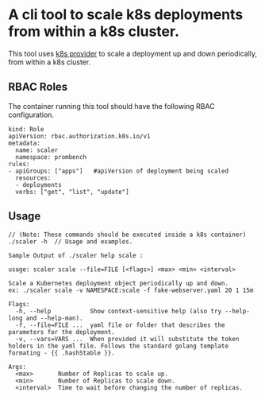 # A cli tool to scale k8s deployments from within a k8s cluster. 

This tool uses [k8s provider](../../pkg/provider/k8s) to scale a deployment up and down periodically, from within a k8s cluster.

## RBAC Roles
The container running this tool should have the following RBAC configuration.
```
kind: Role
apiVersion: rbac.authorization.k8s.io/v1
metadata:
  name: scaler
  namespace: prombench
rules:
- apiGroups: ["apps"]   #apiVersion of deployment being scaled
  resources:
  - deployments
  verbs: ["get", "list", "update"]
```

## Usage
```
// (Note: These commands should be executed inside a k8s container)
./scaler -h  // Usage and examples. 

Sample Output of ./scaler help scale :

usage: scaler scale --file=FILE [<flags>] <max> <min> <interval>

Scale a Kubernetes deployment object periodically up and down.
ex: ./scaler scale -v NAMESPACE:scale -f fake-webserver.yaml 20 1 15m

Flags:
  -h, --help           Show context-sensitive help (also try --help-long and --help-man).
  -f, --file=FILE ...  yaml file or folder that describes the parameters for the deployment.
  -v, --vars=VARS ...  When provided it will substitute the token holders in the yaml file. Follows the standard golang template formating - {{ .hashStable }}.

Args:
  <max>       Number of Replicas to scale up.
  <min>       Number of Replicas to scale down.
  <interval>  Time to wait before changing the number of replicas.
```

